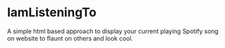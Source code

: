 # IamListeningTo
A simple html based approach to display your current playing Spotify song on website to flaunt on others and look cool.
